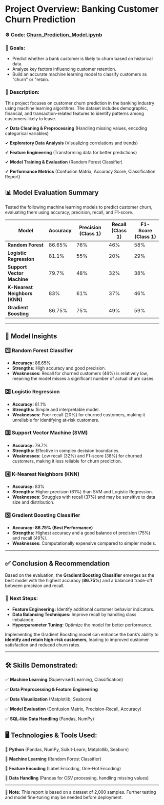 # Project Overview: Banking Customer Churn Prediction

### ⚙️ Code: [Churn_Prediction_Model.ipynb](https://github.com/lekhakasinadhuni07/Churn-Prediction-Model/blob/main/Banking_Churn_Prediction_model.ipynb)


### 🎯 Goals:
- Predict whether a bank customer is likely to churn based on historical data.
- Analyze key factors influencing customer retention.
- Build an accurate machine learning model to classify customers as "churn" or "retain.


### 📖 Description:
This project focuses on customer churn prediction in the banking industry using machine learning algorithms. The dataset includes demographic, financial, and transaction-related features to identify patterns among customers likely to leave.

✔ **Data Cleaning & Preprocessing** (Handling missing values, encoding categorical variables)

✔ **Exploratory Data Analysis** (Visualizing correlations and trends)

✔ **Feature Engineering** (Transforming data for better predictions)

✔ **Model Training & Evaluation** (Random Forest Classifier)

✔ **Performance Metrics** (Confusion Matrix, Accuracy Score, Classification Report)


## 📊 Model Evaluation Summary

Tested the following machine learning models to predict customer churn, evaluating them using accuracy, precision, recall, and F1-score.

| Model                        | Accuracy | Precision (Class 1) | Recall (Class 1) | F1-Score (Class 1) |
|------------------------------|----------|----------------------|------------------|-------------------|
| **Random Forest**            | 86.65%   | 76%                  | 46%              | 58%               |
| **Logistic Regression**      | 81.1%    | 55%                  | 20%              | 29%               |
| **Support Vector Machine**   | 79.7%    | 48%                  | 32%              | 38%               |
| **K-Nearest Neighbors (KNN)**| 83%      | 61%                  | 37%              | 46%               |
| **Gradient Boosting**        | 86.75%   | 75%                  | 49%              | 59%               |

---

## 📌 Model Insights

### **1️⃣ Random Forest Classifier**
- **Accuracy:** 86.65%
- **Strengths:** High accuracy and good precision.
- **Weaknesses:** Recall for churned customers (46%) is relatively low, meaning the model misses a significant number of actual churn cases.

### **2️⃣ Logistic Regression**
- **Accuracy:** 81.1%
- **Strengths:** Simple and interpretable model.
- **Weaknesses:** Poor recall (20%) for churned customers, making it unreliable for identifying at-risk customers.

### **3️⃣ Support Vector Machine (SVM)**
- **Accuracy:** 79.7%
- **Strengths:** Effective in complex decision boundaries.
- **Weaknesses:** Low recall (32%) and F1-score (38%) for churned customers, making it less reliable for churn prediction.

### **4️⃣ K-Nearest Neighbors (KNN)**
- **Accuracy:** 83%
- **Strengths:** Higher precision (61%) than SVM and Logistic Regression.
- **Weaknesses:** Struggles with recall (37%) and may be sensitive to data size and distribution.

### **5️⃣ Gradient Boosting Classifier**
- **Accuracy:** **86.75% (Best Performance)**
- **Strengths:** Highest accuracy and a good balance of precision (75%) and recall (49%).
- **Weaknesses:** Computationally expensive compared to simpler models.

---

## ✅ **Conclusion & Recommendation**

Based on the evaluation, the **Gradient Boosting Classifier** emerges as the best model with the highest accuracy (**86.75%**) and a balanced trade-off between precision and recall.

### 🚀 **Next Steps:**
- **Feature Engineering:** Identify additional customer behavior indicators.
- **Data Balancing Techniques:** Improve recall by handling class imbalance.
- **Hyperparameter Tuning:** Optimize the model for better performance.

Implementing the Gradient Boosting model can enhance the bank’s ability to **identify and retain high-risk customers**, leading to improved customer satisfaction and reduced churn rates.

---

## 🛠 Skills Demonstrated:
✅ **Machine Learning** (Supervised Learning, Classification)

✅ **Data Preprocessing & Feature Engineering**

✅ **Data Visualization** (Matplotlib, Seaborn)

✅ **Model Evaluation** (Confusion Matrix, Precision-Recall, Accuracy)

✅ **SQL-like Data Handling** (Pandas, NumPy)

## 🖥 Technologies & Tools Used:
🔹 **Python** (Pandas, NumPy, Scikit-Learn, Matplotlib, Seaborn)

🔹 **Machine Learning** (Random Forest Classifier)

🔹 **Feature Encoding** (Label Encoding, One-Hot Encoding)

🔹 **Data Handling** (Pandas for CSV processing, handling missing values)

---

**📌 Note:** This report is based on a dataset of 2,000 samples. Further testing and model fine-tuning may be needed before deployment.
